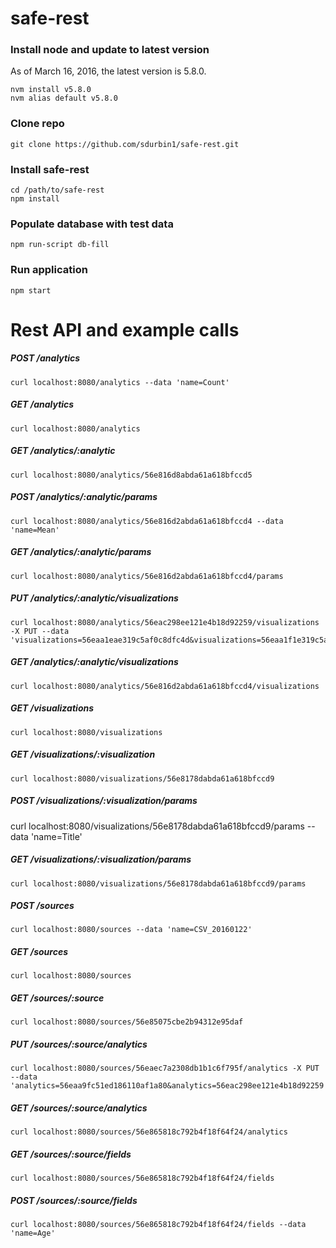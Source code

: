 # safe-rest

### Install node and update to latest version
As of March 16, 2016, the latest version is 5.8.0.
```
nvm install v5.8.0
nvm alias default v5.8.0
```

### Clone repo
```
git clone https://github.com/sdurbin1/safe-rest.git
```

### Install safe-rest
```
cd /path/to/safe-rest
npm install
```

### Populate database with test data
```
npm run-script db-fill
```

### Run application
```
npm start
```

# Rest API and example calls

##### POST /analytics
```
curl localhost:8080/analytics --data 'name=Count'
```

##### GET /analytics
```
curl localhost:8080/analytics
```

##### GET /analytics/:analytic
```
curl localhost:8080/analytics/56e816d8abda61a618bfccd5
```

##### POST /analytics/:analytic/params
```
curl localhost:8080/analytics/56e816d2abda61a618bfccd4 --data 'name=Mean' 
```

##### GET /analytics/:analytic/params
```
curl localhost:8080/analytics/56e816d2abda61a618bfccd4/params
```

##### PUT /analytics/:analytic/visualizations
```
curl localhost:8080/analytics/56eac298ee121e4b18d92259/visualizations -X PUT --data 'visualizations=56eaa1eae319c5af0c8dfc4d&visualizations=56eaa1f1e319c5af0c8dfc4f'
```

##### GET /analytics/:analytic/visualizations
```
curl localhost:8080/analytics/56e816d2abda61a618bfccd4/visualizations
```

##### GET /visualizations
```
curl localhost:8080/visualizations
```

##### GET /visualizations/:visualization
```
curl localhost:8080/visualizations/56e8178dabda61a618bfccd9
```

##### POST /visualizations/:visualization/params
curl localhost:8080/visualizations/56e8178dabda61a618bfccd9/params --data 'name=Title'

##### GET /visualizations/:visualization/params
```
curl localhost:8080/visualizations/56e8178dabda61a618bfccd9/params
```

##### POST /sources
```
curl localhost:8080/sources --data 'name=CSV_20160122'
```

##### GET /sources
```
curl localhost:8080/sources
```

##### GET /sources/:source
```
curl localhost:8080/sources/56e85075cbe2b94312e95daf
```

##### PUT /sources/:source/analytics
```
curl localhost:8080/sources/56eaec7a2308db1b1c6f795f/analytics -X PUT --data 'analytics=56eaa9fc51ed186110af1a80&analytics=56eac298ee121e4b18d92259'
```

##### GET /sources/:source/analytics
```
curl localhost:8080/sources/56e865818c792b4f18f64f24/analytics
```

##### GET /sources/:source/fields
```
curl localhost:8080/sources/56e865818c792b4f18f64f24/fields 
```

##### POST /sources/:source/fields
```
curl localhost:8080/sources/56e865818c792b4f18f64f24/fields --data 'name=Age'
```
